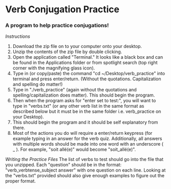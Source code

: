 # Verb Conjugation Practice
### A program to help practice conjugations!

*Instructions*
1. Download the zip file on to your computer onto your desktop.
2. Unzip the contents of the zip file by double clicking.
3. Open the application called "Terminal." It looks like a black box and can be found in the Applications folder or from spotlight search (top right corner with the magnifying glass icon).
4. Type in (or copy/paste) the command "cd ~/Desktop/verb_practice" into terminal and press enter/return. (Without the quotations. Capitalization and spelling do matter!)
5. Type in "./verb_practice" (again without the quotations and spelling/capitalization does matter). This should begin the program.
6. Then when the program asks for "enter set to test:", you will want to type in "verbs.txt" (or any other verb list in the same format as described below but it must be in the same folder i.e. verb_practice on your Desktop).
7. This should begin the program and it should be self explanatory from there.
8. Most of the actions you do will require a enter/return keypress (for example typing in an answer for the verb quiz. Additionally, all answers with multiple words should be made into one word with an underscore ( _ ). For example, "soit allé(e)" would become "soit_allé(e)".

*Writing the Practice Files*
The list of verbs to test should go into the file that you unzipped. Each "question" should be in the format: "verb_verbtense_subject answer" with one question on each line. Looking at the "verbs.txt" provided should also give enough examples to figure out the proper format.
